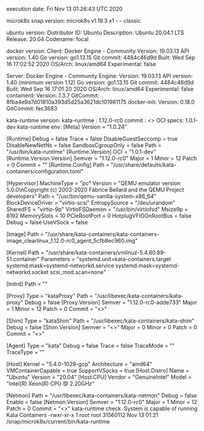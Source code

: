 execution date: Fri Nov 13 01:26:43 UTC 2020
 
microk8s snap version: microk8s          v1.19.3    x1     -                -                  classic
 
ubuntu version:
Distributor ID:	Ubuntu
Description:	Ubuntu 20.04.1 LTS
Release:	20.04
Codename:	focal
 
docker version:
Client: Docker Engine - Community
 Version:           19.03.13
 API version:       1.40
 Go version:        go1.13.15
 Git commit:        4484c46d9d
 Built:             Wed Sep 16 17:02:52 2020
 OS/Arch:           linux/amd64
 Experimental:      false

Server: Docker Engine - Community
 Engine:
  Version:          19.03.13
  API version:      1.40 (minimum version 1.12)
  Go version:       go1.13.15
  Git commit:       4484c46d9d
  Built:            Wed Sep 16 17:01:20 2020
  OS/Arch:          linux/amd64
  Experimental:     false
 containerd:
  Version:          1.3.7
  GitCommit:        8fba4e9a7d01810a393d5d25a3621dc101981175
 docker-init:
  Version:          0.18.0
  GitCommit:        fec3683
 
kata-runtime version: kata-runtime  : 1.12.0-rc0
   commit   : <<unknown>>
   OCI specs: 1.0.1-dev
kata-runtime env:
[Meta]
  Version = "1.0.24"

[Runtime]
  Debug = false
  Trace = false
  DisableGuestSeccomp = true
  DisableNewNetNs = false
  SandboxCgroupOnly = false
  Path = "/usr/bin/kata-runtime"
  [Runtime.Version]
    OCI = "1.0.1-dev"
    [Runtime.Version.Version]
      Semver = "1.12.0-rc0"
      Major = 1
      Minor = 12
      Patch = 0
      Commit = ""
  [Runtime.Config]
    Path = "/usr/share/defaults/kata-containers/configuration.toml"

[Hypervisor]
  MachineType = "pc"
  Version = "QEMU emulator version 5.0.0\nCopyright (c) 2003-2020 Fabrice Bellard and the QEMU Project developers"
  Path = "/usr/bin/qemu-vanilla-system-x86_64"
  BlockDeviceDriver = "virtio-scsi"
  EntropySource = "/dev/urandom"
  SharedFS = "virtio-9p"
  VirtioFSDaemon = "/usr/bin/virtiofsd"
  Msize9p = 8192
  MemorySlots = 10
  PCIeRootPort = 0
  HotplugVFIOOnRootBus = false
  Debug = false
  UseVSock = false

[Image]
  Path = "/usr/share/kata-containers/kata-containers-image_clearlinux_1.12.0-rc0_agent_5cfb8ec960.img"

[Kernel]
  Path = "/usr/share/kata-containers/vmlinuz-5.4.60.89-51.container"
  Parameters = "systemd.unit=kata-containers.target systemd.mask=systemd-networkd.service systemd.mask=systemd-networkd.socket scsi_mod.scan=none"

[Initrd]
  Path = ""

[Proxy]
  Type = "kataProxy"
  Path = "/usr/libexec/kata-containers/kata-proxy"
  Debug = false
  [Proxy.Version]
    Semver = "1.12.0-rc0-adde733"
    Major = 1
    Minor = 12
    Patch = 0
    Commit = "<<unknown>>"

[Shim]
  Type = "kataShim"
  Path = "/usr/libexec/kata-containers/kata-shim"
  Debug = false
  [Shim.Version]
    Semver = "<<unknown>>"
    Major = 0
    Minor = 0
    Patch = 0
    Commit = "<<unknown>>"

[Agent]
  Type = "kata"
  Debug = false
  Trace = false
  TraceMode = ""
  TraceType = ""

[Host]
  Kernel = "5.4.0-1029-gcp"
  Architecture = "amd64"
  VMContainerCapable = true
  SupportVSocks = true
  [Host.Distro]
    Name = "Ubuntu"
    Version = "20.04"
  [Host.CPU]
    Vendor = "GenuineIntel"
    Model = "Intel(R) Xeon(R) CPU @ 2.20GHz"

[Netmon]
  Path = "/usr/libexec/kata-containers/kata-netmon"
  Debug = false
  Enable = false
  [Netmon.Version]
    Semver = "1.12.0-rc0"
    Major = 1
    Minor = 12
    Patch = 0
    Commit = "<<unknown>>"
kata-runtime check:
System is capable of running Kata Containers
-rwxr-xr-x 1 root root 31560112 Nov 13 01:21 /snap/microk8s/current/bin/kata-runtime
